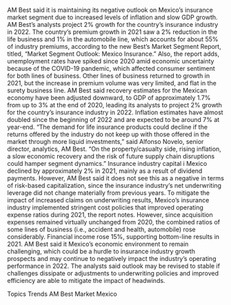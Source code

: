 AM Best said it is maintaining its negative outlook on Mexico’s insurance market segment due to increased levels of inflation and slow GDP growth.
AM Best’s analysts project 2% growth for the country’s insurance industry in 2022.
The country’s premium growth in 2021 saw a 2% reduction in the life business and 1% in the automobile line, which accounts for about 55% of industry premiums, according to the new Best’s Market Segment Report, titled, “Market Segment Outlook: Mexico Insurance.”  Also, the report adds, unemployment rates have spiked since 2020 amid economic uncertainty because of the COVID-19 pandemic, which affected consumer sentiment for both lines of business.
Other lines of business returned to growth in 2021, but the increase in premium volume was very limited, and flat in the surety business line.
AM Best said recovery estimates for the Mexican economy have been adjusted downward, to GDP of approximately 1.7% from up to 3% at the end of 2020, leading its analysts to project 2% growth for the country’s insurance industry in 2022. Inflation estimates have almost doubled since the beginning of 2022 and are expected to be around 7% at year-end.
“The demand for life insurance products could decline if the returns offered by the industry do not keep up with those offered in the market through more liquid investments,” said Alfonso Novelo, senior director, analytics, AM Best. “On the property/casualty side, rising inflation, a slow economic recovery and the risk of future supply chain disruptions could hamper segment dynamics.”
Insurance industry capital i Mexico declined by approximately 2% in 2021, mainly as a result of dividend payments. However, AM Best said it does not see this as a negative in terms of risk-based capitalization, since the insurance industry’s net underwriting leverage did not change materially from previous years.
To mitigate the impact of increased claims on underwriting results, Mexico’s insurance industry implemented stringent cost policies that improved operating expense ratios during 2021, the report notes. However, since acquisition expenses remained virtually unchanged from 2020, the combined ratios of some lines of business (i.e., accident and health, automobile) rose considerably. Financial income rose 15%, supporting bottom-line results in 2021.
AM Best said it Mexico’s economic environment to remain challenging, which could be a hurdle to insurance industry growth prospects and may continue to negatively impact the industry’s operating performance in 2022.
The analysts said outlook may be revised to stable if challenges dissipate or adjustments to underwriting policies and improved efficiency are able to mitigate the impact of headwinds.

Topics
Trends
AM Best
Market
Mexico
